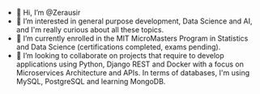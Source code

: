 - 👋 Hi, I’m @Zerausir
- 👀 I’m interested in general purpose development, Data Science and AI, and I'm really curious about all these topics.
- 🌱 I’m currently enrolled in the MIT MicroMasters Program in Statistics and Data Science (certifications completed, exams pending).
- 💞️ I’m looking to collaborate on projects that require to develop applications using Python, Django REST and Docker with a focus on Microservices Architecture and APIs. In terms of databases, I'm using MySQL, PostgreSQL and learning MongoDB.
